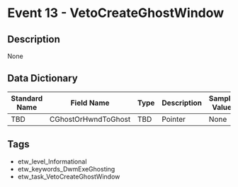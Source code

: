 # Event 13 - VetoCreateGhostWindow

## Description
None

## Data Dictionary
|Standard Name|Field Name|Type|Description|Sample Value|
|---|---|---|---|---|
|TBD|CGhostOrHwndToGhost|TBD|Pointer|None|None|

## Tags
* etw_level_Informational
* etw_keywords_DwmExeGhosting
* etw_task_VetoCreateGhostWindow